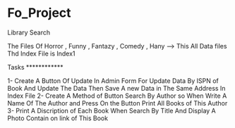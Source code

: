 # Fo_Project
Library Search 

The Files Of Horror , Funny , Fantazy , Comedy , Hany --> This All Data files 
Thd Index File is Index1

Tasks ************

1- Create A Button Of Update In Admin Form For Update Data By ISPN of Book And Update The Data Then Save A new Data in The Same Address In Index File
2- Create A Method of Button Search By Author so When Write A Name Of The Author and Press On the Button Print All Books of This Author 
3- Print A Discription of Each Book When Search By Title And Display A Photo Contain on link of This Book 
